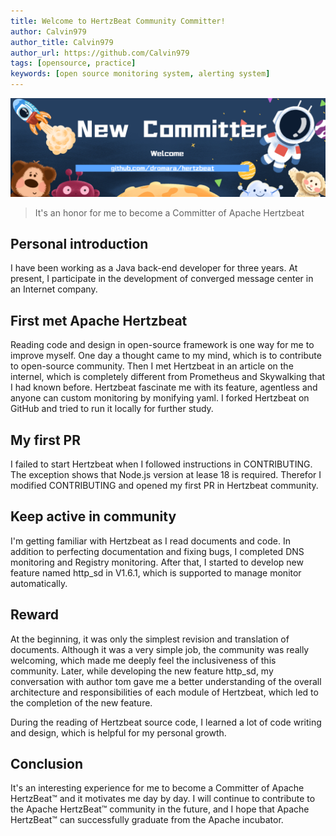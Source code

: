 ```yaml
---
title: Welcome to HertzBeat Community Committer!
author: Calvin979
author_title: Calvin979
author_url: https://github.com/Calvin979
tags: [opensource, practice]
keywords: [open source monitoring system, alerting system]
---
```


![HertzBeat](/img/blog/new-committer.png)

> It's an honor for me to become a Committer of Apache Hertzbeat

## Personal introduction

I have been working as a Java back-end developer for three years. At present, I participate in the development of converged message center in an Internet company.

## First met Apache Hertzbeat

Reading code and design in open-source framework is one way for me to improve myself. One day a thought came to my mind, which is to contribute to open-source community. Then I met Hertzbeat in an article on the internel, which is completely different from Prometheus and Skywalking that I had known before. Hertzbeat fascinate me with its feature, agentless and anyone can custom monitoring by monifying yaml. I forked Hertzbeat on GitHub and tried to run it locally for further study.

## My first PR

I failed to start Hertzbeat when I followed instructions in CONTRIBUTING. The exception shows that Node.js version at lease 18 is required. Therefor I modified CONTRIBUTING and opened my first PR in Hertzbeat community.

## Keep active in community

I'm getting familiar with Hertzbeat as I read documents and code. In addition to perfecting documentation and fixing bugs, I completed DNS monitoring and Registry monitoring. After that, I started to develop new feature named http_sd in V1.6.1, which is supported to manage monitor automatically.

## Reward

At the beginning, it was only the simplest revision and translation of documents. Although it was a very simple job, the community was really welcoming, which made me deeply feel the inclusiveness of this community. Later, while developing the new feature http_sd, my conversation with author tom gave me a better understanding of the overall architecture and responsibilities of each module of Hertzbeat, which led to the completion of the new feature.

During the reading of Hertzbeat source code, I learned a lot of code writing and design, which is helpful for my personal growth.

## Conclusion

It's an interesting experience for me to become a Committer of Apache HertzBeat™ and it motivates me day by day. I will continue to contribute to the Apache HertzBeat™ community in the future, and I hope that Apache HertzBeat™ can successfully graduate from the Apache incubator.
